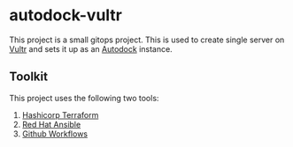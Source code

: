 # autodock-vultr

This project is a small gitops project. This is used to create single server on [Vultr](https://vultr.com) and sets it up as an [Autodock](https://autodock.scripps.edu/) instance.

## Toolkit

This project uses the following two tools:

1. [Hashicorp Terraform](https://terraform.io)
2. [Red Hat Ansible](https://ansible.com)
3. [Github Workflows](https://docs.github.com/en/actions/learn-github-actions)
